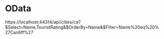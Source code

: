 

# OData
https://localhost:44314/api/cities/ca?$Select=Name,TouristRating&$OrderBy=Name&$Filter=Name%20eq%20%27Cardiff%27